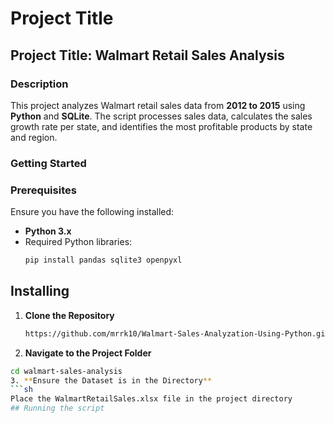 # Project Title
## Project Title: Walmart Retail Sales Analysis
### **Description**
This project analyzes Walmart retail sales data from **2012 to 2015** using **Python** and **SQLite**. The script processes sales data, calculates the sales growth rate per state, and identifies the most profitable products by state and region.  
### **Getting Started**
### **Prerequisites**  
Ensure you have the following installed:  
- **Python 3.x**  
- Required Python libraries:  
  ```bash
  pip install pandas sqlite3 openpyxl
  ```
## Installing
 1. **Clone the Repository**
    ```sh
    https://github.com/mrrk10/Walmart-Sales-Analyzation-Using-Python.git
 2. **Navigate to the Project Folder**
```sh
cd walmart-sales-analysis
3. **Ensure the Dataset is in the Directory**
```sh
Place the WalmartRetailSales.xlsx file in the project directory
## Running the script

